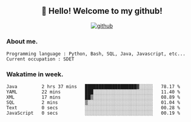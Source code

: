 <h2 align="center">👋 Hello! Welcome to my github! </h2>
<p align="center">
  <a href="https://github.com/usergwen"><img src="https://img.shields.io/badge/GitHub-24292e" alt="github"></a>
</p>

### About me.

```Plain Text
Programming language : Python, Bash, SQL, Java, Javascript, etc...
Current occupation : SDET
```
### Wakatime in week.

<!--START_SECTION:waka-->

```text
Java         2 hrs 37 mins   ███████████████████▓░░░░░   78.17 %
YAML         22 mins         ███░░░░░░░░░░░░░░░░░░░░░░   11.40 %
XML          17 mins         ██▒░░░░░░░░░░░░░░░░░░░░░░   08.89 %
SQL          2 mins          ▒░░░░░░░░░░░░░░░░░░░░░░░░   01.04 %
Text         0 secs          ░░░░░░░░░░░░░░░░░░░░░░░░░   00.28 %
JavaScript   0 secs          ░░░░░░░░░░░░░░░░░░░░░░░░░   00.19 %
```

<!--END_SECTION:waka-->

